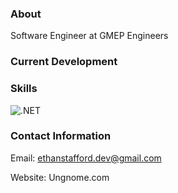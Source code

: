 ### About
Software Engineer at GMEP Engineers
### Current Development 
 
### Skills
![.NET](https://img.shields.io/badge/4.8-blue?logo=dotnet&logoColor=white&labelColor=gray)

### Contact Information
Email: ethanstafford.dev@gmail.com

Website: Ungnome.com
